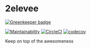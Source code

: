 # 2elevee

[![Greenkeeper badge](https://badges.greenkeeper.io/2elevee/2elevee.svg)](https://greenkeeper.io/)

[![Maintainability](https://api.codeclimate.com/v1/badges/2143bb424f1f929d475c/maintainability)](https://codeclimate.com/github/2elevee/2elevee/maintainability)
[![CircleCI](https://circleci.com/gh/2elevee/2elevee/tree/master.svg?style=svg)](
https://circleci.com/gh/2elevee/2elevee/tree/master
)
[![codecov](https://codecov.io/gh/2elevee/2elevee/branch/master/graph/badge.svg)](https://codecov.io/gh/2elevee/2elevee)

Keep on top of the awesomeness
